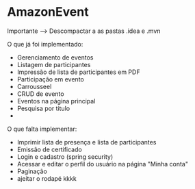 # AmazonEvent
Importante --> Descompactar a as pastas .idea e .mvn

O que já foi implementado:
 - Gerenciamento de eventos
 - Listagem de participantes
 - Impressão de lista de participantes em PDF
 - Participação em evento
 - Carrousseel
 - CRUD de evento
 - Eventos na página principal
 - Pesquisa por titulo
 - 

O que falta implementar:
 - Imprimir lista de presença e lista de participantes
 - Emissão de certificado
 - Login e cadastro (spring security)
 - Acessar e editar o perfil do usuário na página "Minha conta"
 - Paginação
 - ajeitar o rodapé kkkk

